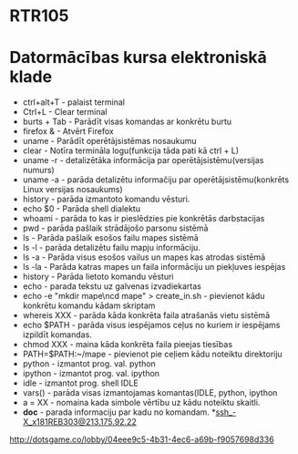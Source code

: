 # RTR105
# Datormācības kursa elektroniskā klade
* ctrl+alt+T - palaist terminal
* Ctrl+L - Clear terminal
* burts + Tab - Parādīt visas komandas ar konkrētu burtu
* firefox & - Atvērt Firefox
* uname - Parādīt operētājsistēmas nosaukumu
* clear - Notīra termināla logu(funkcija tāda pati kā ctrl + L)
* uname -r - detalizētāka informācija par operētājsistēmu(versijas numurs)
* uname -a - parāda detalizētu informačiju par operētājsistēmu(konkrēts Linux versijas nosaukums)
* history - parāda izmantoto komandu vēsturi.
* echo $0 - Parāda shell dialektu
* whoami - parāda to kas ir pieslēdzies pie konkrētās darbstacijas
* pwd - parāda pašlaik strādājošo parsonu sistēmā
* ls - Parāda pašlaik esošos failu mapes sistēmā
* ls -l - parāda detalizētu failu mapju informāciju.
* ls -a - Parāda visus esošos vailus un mapes kas atrodas sistēmā
* ls -la - Parāda katras mapes un faila informāciju un piekļuves iespējas
* history - Parāda lietoto komandu vēsturi
* echo - parada tekstu uz galvenas izvadiekartas
* echo -e "mkdir mape\ncd mape" > create_in.sh - pievienot kādu konkrētu komandu kādam skriptam
* whereis XXX - parāda kāda konkrēta faila atrašanās vietu sistēmā
* echo $PATH - parāda visus iespējamos ceļus no kuriem ir iespējams izpildīt komandas.
* chmod XXX - maina kāda konkrēta faila pieejas tiesības
* PATH=$PATH:~/mape - pievienot pie ceļiem kādu noteiktu direktoriju
* python - izmantot prog. val. python
* ipython - izmantot prog. val. ipython
* idle - izmantot prog. shell IDLE
* vars() - parāda visas izmantojamas komantas(IDLE, python, ipython
* a = XX - nomaina kada simbole vērtību uz kādu noteiktu skaitli.
* __doc__ - parada informaciju par kadu no komandam.
*ssh_-X_x181REB303@213.175.92.22

http://dotsgame.co/lobby/04eee9c5-4b31-4ec6-a69b-f9057698d336
